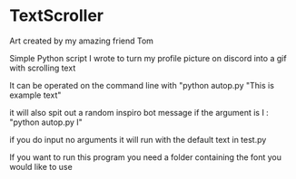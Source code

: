 # TextScroller
Art created by my amazing friend Tom

Simple Python script I wrote to turn my profile picture on discord into a gif with scrolling text

It can be operated on the command line with "python autop.py "This is example text"

it will also spit out a random inspiro bot message if the argument is I : "python autop.py I"

if you do input no arguments it will run with the default text in test.py

If you want to run this program you need a folder containing the font you would like to use
